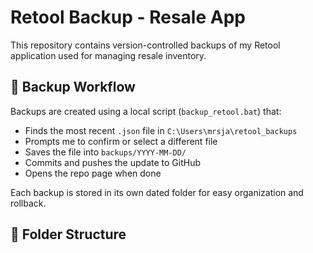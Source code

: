 # Retool Backup - Resale App

This repository contains version-controlled backups of my Retool application used for managing resale inventory.

## 🔄 Backup Workflow

Backups are created using a local script (`backup_retool.bat`) that:
- Finds the most recent `.json` file in `C:\Users\mrsja\retool_backups`
- Prompts me to confirm or select a different file
- Saves the file into `backups/YYYY-MM-DD/`
- Commits and pushes the update to GitHub
- Opens the repo page when done

Each backup is stored in its own dated folder for easy organization and rollback.

## 📁 Folder Structure


